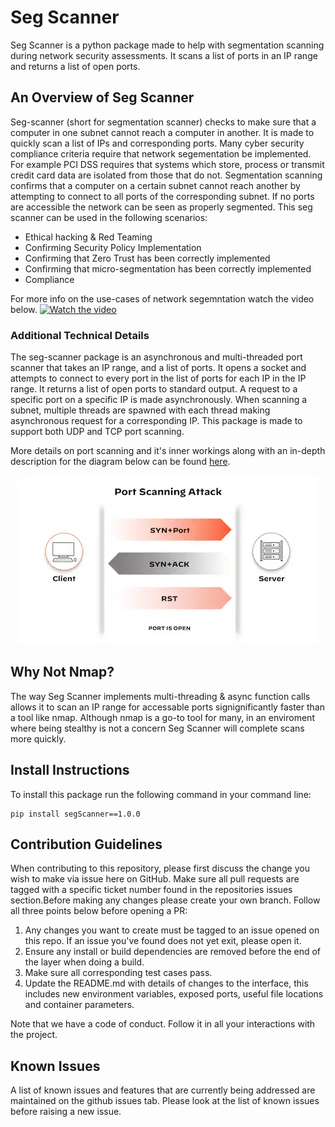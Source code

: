 # Seg Scanner
Seg Scanner is a python package made to help with segmentation scanning during network security assessments. It scans a list of ports in an IP range and returns a list of open ports.

## An Overview of Seg Scanner
Seg-scanner (short for segmentation scanner) checks to make sure that a computer in one subnet cannot reach a computer in another. It is made to quickly scan a list of IPs and corresponding ports. Many cyber security compliance criteria require that network segementation be implemented. For example PCI DSS requires that systems which store, process or transmit credit card data are isolated from those that do not. Segmentation scanning confirms that a computer on a certain subnet cannot reach another by attempting to connect to all ports of the corresponding subnet. If no ports are accessible the network can be seen as properly segmented. This seg scanner can be used in the following scenarios:
* Ethical hacking & Red Teaming
* Confirming Security Policy Implementation
* Confirming that Zero Trust has been correctly implemented
* Confirming that micro-segmentation has been correctly implemented
* Compliance

For more info on the use-cases of network segemntation watch the video below.
[![Watch the video](https://img.youtube.com/vi/ouvqTP3RajU/maxresdefault.jpg)](https://youtu.be/ouvqTP3RajU)

### Additional Technical Details
The seg-scanner package is an asynchronous and multi-threaded port scanner that takes an IP range, and a list of ports. It opens a socket and attempts to connect to every port in the list of ports for each IP in the IP range. It returns a list of open ports to standard output. A request to a specific port on a specific IP is made asynchronously. When scanning a subnet, multiple threads are spawned with each thread making asynchronous request for a corresponding IP. This package is made to support both UDP and TCP port scanning.

More details on port scanning and it's inner workings along with an in-depth description for the diagram below can be found [here](https://www.paloaltonetworks.com/cyberpedia/what-is-a-port-scan). 

<p align="center">
    <img src="port-scanning-attack.webp" />
</p>

## Why Not Nmap?
The way Seg Scanner implements multi-threading & async function calls allows it to scan an IP range for accessable ports signignificantly faster than a tool like nmap. Although nmap is a go-to tool for many, in an enviroment where being stealthy is not a concern Seg Scanner will complete scans more quickly.

## Install Instructions
To install this package run the following command in your command line:
```
pip install segScanner==1.0.0
```

## Contribution Guidelines
When contributing to this repository, please first discuss the change you wish to make via issue here on GitHub. Make sure all pull requests are tagged with a specific ticket number found in the repositories issues section.Before making any changes please create your own branch. Follow all three points below before opening a PR:
1. Any changes you want to create must be tagged to an issue opened on this repo. If an issue you've found does not yet exit, please open it.
2. Ensure any install or build dependencies are removed before the end of the layer when doing a build.
3. Make sure all corresponding test cases pass.
4. Update the README.md with details of changes to the interface, this includes new environment variables, exposed ports, useful file locations and container parameters.

Note that we have a code of conduct. Follow it in all your interactions with the project.

## Known Issues
A list of known issues and features that are currently being addressed are maintained on the github issues tab. Please look at the list of known issues before raising a new issue.
